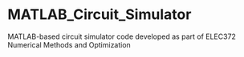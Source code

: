 # MATLAB_Circuit_Simulator
MATLAB-based circuit simulator code developed as part of ELEC372 Numerical Methods and Optimization
